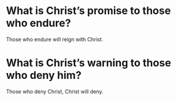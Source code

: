 # What is Christ’s promise to those who endure?

Those who endure will reign with Christ.

# What is Christ’s warning to those who deny him?

Those who deny Christ, Christ will deny.
